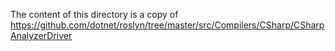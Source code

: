 The content of this directory is a copy of https://github.com/dotnet/roslyn/tree/master/src/Compilers/CSharp/CSharpAnalyzerDriver
